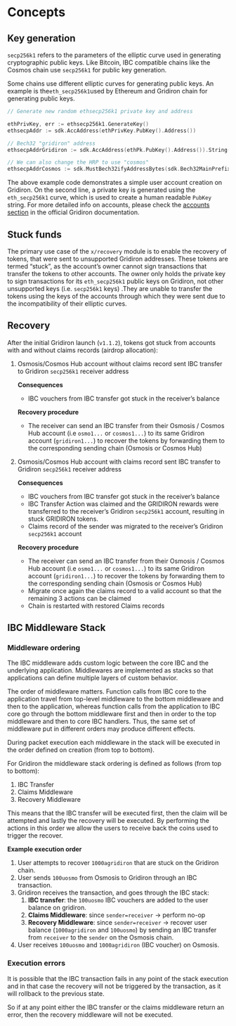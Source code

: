 <!--
order: 1
-->

# Concepts

## Key generation

`secp256k1` refers to the parameters of the elliptic curve used in generating cryptographic public keys. Like Bitcoin, IBC compatible chains like the Cosmos chain use `secp256k1` for public key generation.

Some chains use different elliptic curves for generating public keys. An example is the`eth_secp256k1`used by Ethereum and Gridiron chain for generating public keys.

```go
// Generate new random ethsecp256k1 private key and address

ethPrivKey, err := ethsecp256k1.GenerateKey()
ethsecpAddr := sdk.AccAddress(ethPrivKey.PubKey().Address())

// Bech32 "gridiron" address
ethsecpAddrGridiron := sdk.AccAddress(ethPk.PubKey().Address()).String()

// We can also change the HRP to use "cosmos"
ethsecpAddrCosmos := sdk.MustBech32ifyAddressBytes(sdk.Bech32MainPrefix, ethsecpAddr)
```

The above example code demonstrates a simple user account creation on Gridiron.
On the second line, a private key is generated using the `eth_secp256k1` curve, which is used to create a human readable `PubKey` string.
For more detailed info on accounts, please check the [accounts section](https://docs.gridiron.org/users/technical_concepts/accounts.html#gridiron-accounts) in the official Gridiron documentation.

## Stuck funds

The primary use case of the `x/recovery` module is to enable the recovery of tokens, that were sent to unsupported Gridiron addresses. These tokens are termed “stuck”, as the account’s owner cannot sign transactions that transfer the tokens to other accounts. The owner only holds the private key to sign transactions for its `eth_secp256k1` public keys on Gridiron, not other unsupported keys (i.e. `secp256k1` keys) .They are unable to transfer the tokens using the keys of the accounts through which they were sent due to the incompatibility of their elliptic curves.

## Recovery

After the initial Gridiron launch (`v1.1.2`), tokens got stuck from accounts with and without claims records (airdrop allocation):

1. Osmosis/Cosmos Hub account without claims record sent IBC transfer to Gridiron `secp256k1` receiver address

    **Consequences**

    - IBC vouchers from IBC transfer got stuck in the receiver’s balance

    **Recovery procedure**

    - The receiver can send an IBC transfer from their Osmosis / Cosmos Hub  account (i.e `osmo1...` or `cosmos1...`) to its same Gridiron account (`gridiron1...`) to recover the tokens by forwarding them to the corresponding sending chain (Osmosis or Cosmos Hub)
2. Osmosis/Cosmos Hub account with claims record sent IBC transfer to Gridiron `secp256k1` receiver address

    **Consequences**

    - IBC vouchers  from IBC transfer got stuck in the receiver’s balance
    - IBC Transfer Action was claimed and the GRIDIRON rewards were transferred to the receiver’s Gridiron `secp256k1` account, resulting in stuck GRIDIRON tokens.
    - Claims record of the sender was migrated to the receiver’s Gridiron `secp256k1` account

    **Recovery procedure**

    - The receiver can send an IBC transfer from their Osmosis / Cosmos Hub  account (i.e `osmo1...` or `cosmos1...`) to its same Gridiron account (`gridiron1...`)  to recover the tokens by forwarding them to the corresponding sending chain (Osmosis or Cosmos Hub)
    - Migrate once again the claims record to a valid account so that the remaining 3 actions can be claimed
    - Chain is restarted with restored Claims records

## IBC Middleware Stack

### Middleware ordering

The IBC middleware adds custom logic between the core IBC and the underlying application. Middlewares are implemented as stacks so that applications can define multiple layers of custom behavior.

The order of middleware matters. Function calls from IBC core to the application travel from top-level middleware to the bottom middleware and then to the application, whereas function calls from the application to IBC core go through the bottom middleware first and then in order to the top middleware and then to core IBC handlers. Thus, the same set of middleware put in different orders may produce different effects.

During packet execution each middleware in the stack will be executed in the order defined on creation (from top to bottom).

For Gridiron the middleware stack ordering is defined as follows (from top to bottom):

1. IBC Transfer
2. Claims Middleware
3. Recovery Middleware

This means that the IBC transfer will be executed first, then the claim will be attempted and lastly the recovery will be executed. By performing the actions in this order we allow the users to receive back the coins used to trigger the recover.

**Example execution order**

1. User attempts to recover `1000agridiron` that are stuck on the Gridiron chain.
2. User sends `100uosmo` from Osmosis to Gridiron through an IBC transaction.
3. Gridiron receives the transaction, and goes through the IBC stack:
    1. **IBC transfer**: the `100uosmo` IBC vouchers are added to the user balance on gridiron.
    2. **Claims Middleware**: since `sender=receiver` -> perform no-op
    3. **Recovery Middleware**: since `sender=receiver` -> recover user balance (`1000agridiron` and `100uosmo`) by sending an IBC transfer from `receiver` to the `sender` on the Osmosis chain.
4. User receives `100uosmo` and `1000agridiron` (IBC voucher) on Osmosis.

### Execution errors

It is possible that the IBC transaction fails in any point of the stack execution and in that case the recovery will not be triggered by the transaction, as it will rollback to the previous state.

So if at any point either the IBC transfer or the claims middleware return an error, then the recovery middleware will not be executed.
